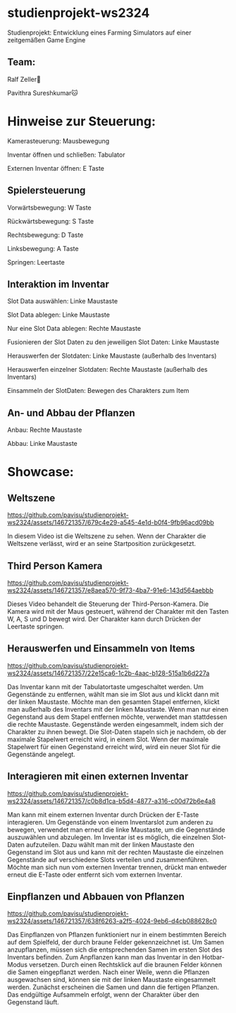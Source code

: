 # studienprojekt-ws2324
Studienprojekt: Entwicklung eines Farming Simulators auf einer zeitgemäßen Game Engine

## Team:
Ralf Zeller🦊

Pavithra Sureshkumar🐱

# Hinweise zur Steuerung:
Kamerasteuerung: Mausbewegung

Inventar öffnen und schließen: Tabulator

Externen Inventar öffnen: E Taste

## Spielersteuerung
Vorwärtsbewegung: W Taste

Rückwärtsbewegung: S Taste

Rechtsbewegung: D Taste

Linksbewegung: A Taste

Springen: Leertaste

## Interaktion im Inventar
Slot Data auswählen: Linke Maustaste

Slot Data ablegen: Linke Maustaste

Nur eine Slot Data ablegen: Rechte Maustaste

Fusionieren der Slot Daten zu den jeweiligen Slot Daten: Linke Maustaste

Herauswerfen der Slotdaten: Linke Maustaste (außerhalb des Inventars)

Herauswerfen einzelner Slotdaten: Rechte Maustaste (außerhalb des Inventars)

Einsammeln der SlotDaten: Bewegen des Charakters zum Item 

## An- und Abbau der Pflanzen
Anbau: Rechte Maustaste 

Abbau: Linke Maustaste

# Showcase:

## Weltszene

https://github.com/pavisu/studienprojekt-ws2324/assets/146721357/679c4e29-a545-4e1d-b0f4-9fb96acd09bb

In diesem Video ist die Weltszene zu sehen. Wenn der Charakter die Weltszene verlässt, wird er an seine Startposition zurückgesetzt.
## Third Person Kamera

https://github.com/pavisu/studienprojekt-ws2324/assets/146721357/e8aea570-9f73-4ba7-91e6-143d564aebbb

Dieses Video behandelt die Steuerung der Third-Person-Kamera. Die Kamera wird mit der Maus gesteuert, während der Charakter mit den Tasten W, A, S und D bewegt wird. Der Charakter kann durch Drücken der Leertaste springen.

## Herauswerfen und Einsammeln von Items

https://github.com/pavisu/studienprojekt-ws2324/assets/146721357/22e15ca6-1c2b-4aac-b128-515a1b6d227a

Das Inventar kann mit der Tabulatortaste umgeschaltet werden. Um Gegenstände zu entfernen, wählt man sie im Slot aus und klickt dann mit der linken Maustaste. Möchte man den gesamten Stapel entfernen, klickt man außerhalb des Inventars mit der linken Maustaste. Wenn man nur einen Gegenstand aus dem Stapel entfernen möchte, verwendet man stattdessen die rechte Maustaste. Gegenstände werden eingesammelt, indem sich der Charakter zu ihnen bewegt. Die Slot-Daten stapeln sich je nachdem, ob der maximale Stapelwert erreicht wird, in einem Slot. Wenn der maximale Stapelwert für einen Gegenstand erreicht wird, wird ein neuer Slot für die Gegenstände angelegt.

## Interagieren mit einen externen Inventar

https://github.com/pavisu/studienprojekt-ws2324/assets/146721357/c0b8d1ca-b5d4-4877-a316-c00d72b6e4a8

Man kann mit einem externen Inventar durch Drücken der E-Taste interagieren. Um Gegenstände von einem Inventarslot zum anderen zu bewegen, verwendet man erneut die linke Maustaste, um die Gegenstände auszuwählen und abzulegen. Im Inventar ist es möglich, die einzelnen Slot-Daten aufzuteilen. Dazu wählt man mit der linken Maustaste den Gegenstand im Slot aus und kann mit der rechten Maustaste die einzelnen Gegenstände auf verschiedene Slots verteilen und zusammenführen. Möchte man sich nun vom externen Inventar trennen, drückt man entweder erneut die E-Taste oder entfernt sich vom externen Inventar.

## Einpflanzen und Abbauen von Pflanzen

https://github.com/pavisu/studienprojekt-ws2324/assets/146721357/638f6263-a2f5-4024-9eb6-d4cb088628c0

Das Einpflanzen von Pflanzen funktioniert nur in einem bestimmten Bereich auf dem Spielfeld, der durch braune Felder gekennzeichnet ist. Um Samen anzupflanzen, müssen sich die entsprechenden Samen im ersten Slot des Inventars befinden. Zum Anpflanzen kann man das Inventar in den Hotbar-Modus versetzen. Durch einen Rechtsklick auf die braunen Felder können die Samen eingepflanzt werden. Nach einer Weile, wenn die Pflanzen ausgewachsen sind, können sie mit der linken Maustaste eingesammelt werden. Zunächst erscheinen die Samen und dann die fertigen Pflanzen. Das endgültige Aufsammeln erfolgt, wenn der Charakter über den Gegenstand läuft.






